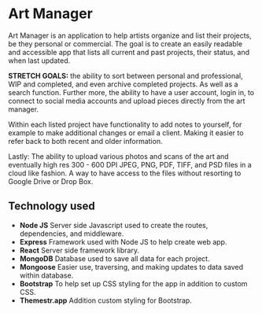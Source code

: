 # Art Manager

Art Manager is an application to help artists organize and list their projects, be they personal or commercial. The goal is to create an easily readable and accessible app that lists all current and past projects, their status, and when last updated.

**STRETCH GOALS:** the ability to sort between personal and professional, WIP and completed, and even archive completed projects. As well as a search function. Further more, the ability to have a user account, login in, to connect to social media accounts and upload pieces directly from the art manager.

Within each listed project have  functionality to add notes to yourself, for example to make additional changes or email a client. Making it easier to refer back to both recent and older information.

Lastly: The ability to upload various photos and scans of the art and eventually high res 300 - 600 DPI JPEG, PNG, PDF, TIFF, and PSD files in a cloud like fashion. A way to have access to the files without resorting to Google Drive or Drop Box.
## Technology used

- **Node JS** Server side Javascript used to create the routes, dependencies, and middleware.
- **Express** Framework used with Node JS to help create web app.
- **React** Server side framework library.
- **MongoDB** Database used to save all data for each project.
- **Mongoose** Easier use, traversing, and making updates to data saved within database.
- **Bootstrap** To help set up CSS styling for the app in addition to custom CSS.
- **Themestr.app** Addition custom styling for Bootstrap.
